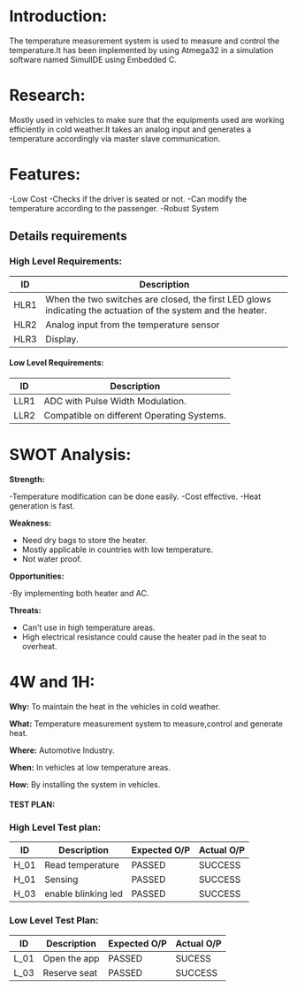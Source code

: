 # **Introduction:**

The temperature measurement system is used to measure and control the temperature.It has been implemented by using Atmega32 in a simulation software named SimulIDE using Embedded C.

# **Research:**

Mostly used in vehicles to make sure that the equipments used are working efficiently in cold weather.It takes an analog input and generates a temperature accordingly via master slave communication.

# **Features:**

-Low Cost
-Checks if the driver is seated or not.
-Can modify the temperature according to the passenger.
-Robust System

## Details requirements
### High Level Requirements:
| ID | Description | 
|------| ------| 
|HLR1  | When the two switches are closed, the first LED glows indicating the actuation of the system and the heater. | 
|HLR2  | Analog input from the temperature sensor | 
|HLR3  | Display. |		

#### Low Level Requirements:

| ID | Description |
|-------|------|
| LLR1 | ADC with Pulse Width Modulation.| 
| LLR2 | Compatible on different Operating Systems. |

 
# **SWOT Analysis:**

**Strength:**

-Temperature modification can be done easily.
-Cost effective.
-Heat generation is fast.

**Weakness:**
- Need dry bags to store the heater.
- Mostly applicable in countries with low temperature.
- Not water proof.

**Opportunities:**

-By implementing both heater and AC.

**Threats:**
- Can't use in high temperature areas.
- High electrical resistance could cause the heater pad in the seat to overheat.

# **4W and 1H:**

**Why:**
To maintain the heat in the vehicles in cold weather.

**What:**
Temperature measurement system to measure,control and generate heat.

**Where:**
Automotive Industry.

**When:**
In vehicles at low temperature areas.

**How:**
By installing the system in vehicles.


#### TEST PLAN:
### High Level Test plan:
| ID    | Description                             | Expected O/P | Actual O/P |
|-------|-----------------------------------------| ------------ | ---------- |
| H_01  |Read temperature                         |PASSED        |SUCCESS     | 
| H_01  |Sensing                                  |PASSED        |SUCCESS     | 
| H_03  |enable blinking led                      |PASSED        |SUCCESS     | 


### Low Level Test Plan:
| ID    | Description           | Expected O/P | Actual O/P | 
|-------|-----------------------| ------------ | -----------| 
| L_01  |Open the app           | PASSED       |SUCESS      | 
| L_03  |Reserve seat           | PASSED       |SUCCESS     |
